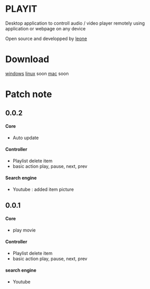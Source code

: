# PLAYIT
Desktop application to controll audio / video player remotely using application or webpage on any device

Open source and developped by [leone](http://leone-dev.com/)

# Download
[windows](http://leone-dev.com/playit)
[linux](http://leone-dev.com/playit) soon
[mac](http://leone-dev.com/playit) soon

# Patch note
## 0.0.2
#### Core
- Auto update
#### Controller
- Playlist delete item
- basic action play, pause, next, prev
#### Search engine
- Youtube : added item picture
## 0.0.1
#### Core
- play movie
#### Controller
- Playlist delete item
- basic action play, pause, next, prev
#### search engine
- Youtube